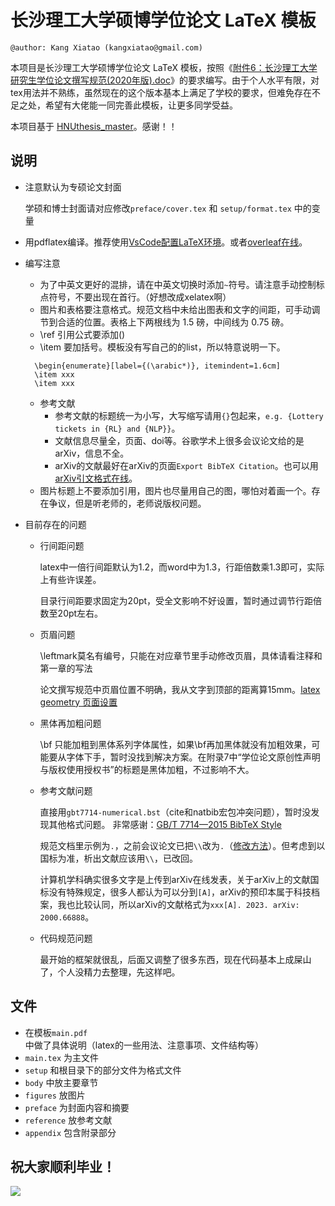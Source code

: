 # 长沙理工大学硕博学位论文 LaTeX 模板

```
@author: Kang Xiatao (kangxiatao@gmail.com)
```

本项目是长沙理工大学硕博学位论文 LaTeX 模板，按照《[附件6：长沙理工大学研究生学位论文撰写规范(2020年版).doc](https://www.csust.edu.cn/yjsy/info/1167/10313.htm)》的要求编写。由于个人水平有限，对tex用法并不熟练，虽然现在的这个版本基本上满足了学校的要求，但难免存在不足之处，希望有大佬能一同完善此模板，让更多同学受益。

本项目基于 [HNUthesis_master](https://github.com/ljmdzyx1985/HNUthesis_master)。感谢！！

## 说明

- 注意默认为专硕论文封面

  学硕和博士封面请对应修改```preface/cover.tex``` 和 ```setup/format.tex``` 中的变量

- 用pdflatex编译。推荐使用[VsCode配置LaTeX环境](https://kangxiatao.github.io/2021/06/30/23/clgj6ojjj000fssik11imeehb/)。或者[overleaf在线](https://cn.overleaf.com/)。

- 编写注意

  - 为了中英文更好的混排，请在中英文切换时添加```~```符号。请注意手动控制标点符号，不要出现在首行。（好想改成xelatex啊）
  - 图片和表格要注意格式。规范文档中未给出图表和文字的间距，可手动调节到合适的位置。表格上下两根线为 1.5 磅，中间线为 0.75 磅。
  - \ref 引用公式要添加()
  - \item 要加括号。模板没有写自己的的list，所以特意说明一下。
  ```
	\begin{enumerate}[label={(\arabic*)}, itemindent=1.6cm]
	\item xxx
	\item xxx
  ```
  - 参考文献
	- 参考文献的标题统一为小写，大写缩写请用```{}```包起来，```e.g. {Lottery tickets in {RL} and {NLP}}```。
	- 文献信息尽量全，页面、doi等。谷歌学术上很多会议论文给的是arXiv，信息不全。
	- arXiv的文献最好在arXiv的页面```Export BibTeX Citation```。也可以用[arXiv引文格式在线](https://arxiv2bibtex.org/?q=2001.09678&format=bibtex)。
  - 图片标题上不要添加引用，图片也尽量用自己的图，哪怕对着画一个。存在争议，但是听老师的，老师说版权问题。

- 目前存在的问题

  - 行间距问题

    latex中一倍行间距默认为1.2，而word中为1.3，行距倍数乘1.3即可，实际上有些许误差。

    目录行间距要求固定为20pt，受全文影响不好设置，暂时通过调节行距倍数至20pt左右。

  - 页眉问题

    \leftmark莫名有编号，只能在对应章节里手动修改页眉，具体请看注释和第一章的写法

    论文撰写规范中页眉位置不明确，我从文字到顶部的距离算15mm。[latex geometry 页面设置](https://www.jianshu.com/p/0719795278eb/)

  - 黑体再加粗问题

    \bf 只能加粗到黑体系列字体属性，如果\bf再加黑体就没有加粗效果，可能要从字体下手，暂时没找到解决方案。在附录7中“学位论文原创性声明与版权使用授权书”的标题是黑体加粗，不过影响不大。

  - 参考文献问题

    直接用```gbt7714-numerical.bst```（cite和natbib宏包冲突问题），暂时没发现其他格式问题。 非常感谢：[GB/T 7714—2015 BibTeX Style](https://github.com/zepinglee/gbt7714-bibtex-style)
	
	规范文档里示例为```.```，之前会议论文已把```\\```改为```.```（[修改方法](https://github.com/zepinglee/gbt7714-bibtex-style/issues/119)）。但考虑到以国标为准，析出文献应该用```\\```，已改回。
	
	计算机学科确实很多文字是上传到arXiv在线发表，关于arXiv上的文献国标没有特殊规定，很多人都认为可以分到```[A]```，arXiv的预印本属于科技档案，我也比较认同，所以arXiv的文献格式为```xxx[A]. 2023. arXiv: 2000.66888```。
	
  - 代码规范问题
	
	最开始的框架就很乱，后面又调整了很多东西，现在代码基本上成屎山了，个人没精力去整理，先这样吧。

## 文件

- 在模板```main.pdf```中做了具体说明（latex的一些用法、注意事项、文件结构等）
- ```main.tex``` 为主文件
- ```setup``` 和根目录下的部分文件为格式文件
- ```body``` 中放主要章节
- ```figures``` 放图片
- ```preface``` 为封面内容和摘要
- ```reference``` 放参考文献
- ```appendix``` 包含附录部分

## 祝大家顺利毕业！

![](https://s3.bmp.ovh/imgs/2023/06/01/8d3835c51e6bb816.png)

